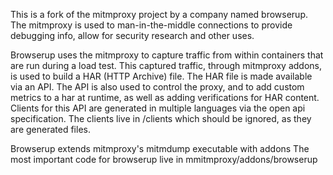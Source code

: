 This is a fork of the mitmproxy project by a company named browserup. The mitmproxy 
is used to man-in-the-middle connections to provide debugging info, allow for security research
and other uses.

Browserup uses the mitmproxy to capture traffic from within containers that are run during a load test.
This captured traffic, through mitmproxy addons, is used to build a HAR (HTTP Archive) file. The HAR
file is made available via an API.  The API is also used to control the proxy, and to add custom metrics
to a har at runtime, as well as adding verifications for HAR content. Clients for 
this API are generated in multiple languages via the open api specification.  The clients live in /clients
which should be ignored, as they are generated files.

Browserup extends mitmproxy's mitmdump executable with addons 
The most important code for browserup live in mmitmproxy/addons/browserup
